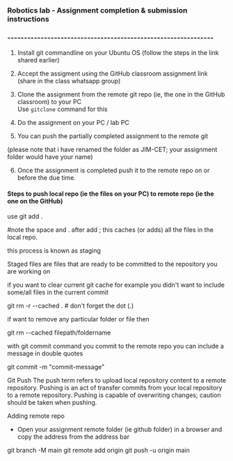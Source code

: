 ### Robotics lab - Assignment completion & submission instructions
### --------------------------------------------------------------

1. Install git commandline on your Ubuntu OS (follow the steps in the link shared earlier)

2. Accept the assigment using the GitHub classroom assignment link (share in the class whatsapp group)

3. Clone the assignment from the remote git repo (ie, the one in the GitHub classroom) to your PC \
Use ```gitclone``` command for this

4. Do the assignment on your PC / lab PC

5. You can push the partially completed assignment to the remote git

(please note that i have renamed the folder as JIM-CET; your assignment folder would have your name)

6. Once the assignment is completed push it to the remote repo on or before the due time.

#### Steps to push local repo (ie the files on your PC) to remote repo (ie the one on the GitHub)

use git add .          

#note the space and . after add ; this caches (or adds) all the files in the local repo.

this process is known as staging 

Staged files are files that are ready to be committed to the repository you are working on

if you want to clear current git cache 
for example you didn't want to include some/all files in the current commit

git rm -r --cached .       # don't forget the dot (.)

if want to remove any particular folder or file then

git rm  --cached filepath/foldername

with git commit command you commit to the remote repo
you can include a message in double quotes 

git commit -m "commit-message"

Git Push
The push term refers to upload local repository content to a remote repository. 
Pushing is an act of transfer commits from your local repository to a remote repository. Pushing is capable of overwriting changes; caution should be taken when pushing.

Adding remote repo
- Open your assignment remote folder (ie github folder) in a browser and copy the address from the address bar 

git branch -M main
git remote add origin <remote git repo address>
git push -u origin main




